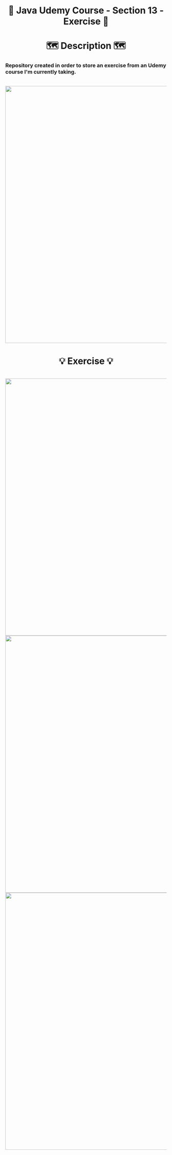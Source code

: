 <h1 align="center">
  🌳 Java Udemy Course - Section 13 - Exercise 🌳
</h1>

<h1 align="center">
  🗺️ Description 🗺️
</h1>
  
<h3>
  Repository created in order to store an exercise from an Udemy course I'm currently taking.
</h3>
  
<p align="center" width="100%">
  
  <br>
  <img width="800" align="center" src="https://www.themasterpicks.com/wp-content/uploads/2020/04/22b22287602523.5dbd29081561d.gif"/>

</p>

<h1 align="center">
  💡 Exercise 💡
</h1>

<p align="center" width="100%">
  
  <br>
  <img width="800" align="center" src="https://user-images.githubusercontent.com/84252664/164320675-3e059a19-2cfa-4595-b8f9-4c201a0dd704.png"/>
  <img width="800" align="center" src="https://user-images.githubusercontent.com/84252664/164320774-37716ee1-623d-4099-a15c-d06470038105.png"/>
  <img width="800" align="center" src="https://user-images.githubusercontent.com/84252664/164320870-560a1017-0f42-45f3-91fc-7885ed0e3ae6.png"/>

</p>
